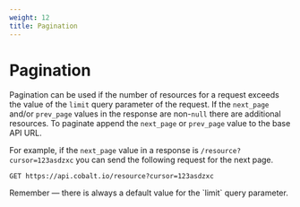 ```yaml
---
weight: 12
title: Pagination
---
```


# Pagination

Pagination can be used if the number of resources for a request exceeds the value of the `limit` query parameter of the
request. If the `next_page` and/or `prev_page` values in the response are non-`null` there are additional resources.
To paginate append the `next_page` or `prev_page` value to the base API URL.

For example, if the `next_page` value in a response is `/resource?cursor=123asdzxc` you can send the following request
for the next page.

`GET https://api.cobalt.io/resource?cursor=123asdzxc`

<aside class="success">
Remember — there is always a default value for the `limit` query parameter.
</aside>
